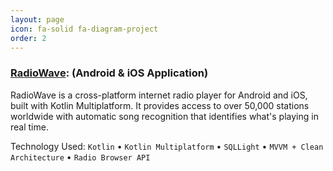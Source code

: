 ```yaml
---
layout: page
icon: fa-solid fa-diagram-project
order: 2
---
```


### [**RadioWave**](https://github.com/OneDroid/RadioWave): (Android & iOS Application)

RadioWave is a cross-platform internet radio player for Android and iOS, built with Kotlin Multiplatform. It provides access to over 50,000 stations worldwide with automatic song recognition that identifies what's playing in real time. 

Technology Used: `Kotlin` • `Kotlin Multiplatform` • `SQLLight` • `MVVM + Clean Architecture` • `Radio Browser API`
